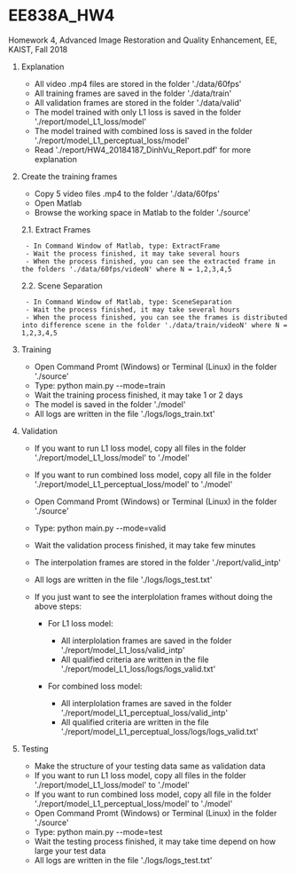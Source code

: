 # EE838A_HW4
Homework 4, Advanced Image Restoration and Quality Enhancement, EE, KAIST, Fall 2018

1. Explanation
	- All video .mp4 files are stored in the folder './data/60fps'
	- All training frames are saved in the folder './data/train'
	- All validation frames are stored in the folder './data/valid'
	- The model trained with only L1 loss is saved in the folder './report/model_L1_loss/model'
	- The model trained with combined loss is saved in the folder './report/model_L1_perceptual_loss/model'
	- Read './report/HW4_20184187_DinhVu_Report.pdf' for more explanation

2. Create the training frames
	- Copy 5 video files .mp4 to the folder './data/60fps'
	- Open Matlab
	- Browse the working space in Matlab to the folder './source'

	2.1. Extract Frames
	
		- In Command Window of Matlab, type: ExtractFrame
		- Wait the process finished, it may take several hours
		- When the process finished, you can see the extracted frame in the folders './data/60fps/videoN' where N = 1,2,3,4,5

	2.2. Scene Separation
	
		- In Command Window of Matlab, type: SceneSeparation
		- Wait the process finished, it may take several hours
		- When the process finished, you can see the frames is distributed into difference scene in the folder './data/train/videoN' where N = 1,2,3,4,5

3. Training
	- Open Command Promt (Windows) or Terminal (Linux) in the folder './source'
	- Type: python main.py --mode=train
	- Wait the training process finished, it may take 1 or 2 days
	- The model is saved in the folder './model'
	- All logs are written in the file './logs/logs_train.txt'

4. Validation
	- If you want to run L1 loss model, copy all files in the folder './report/model_L1_loss/model' to './model'
	- If you want to run combined loss model, copy all file in the folder './report/model_L1_perceptual_loss/model' to './model'
	- Open Command Promt (Windows) or Terminal (Linux) in the folder './source'
	- Type: python main.py --mode=valid
	- Wait the validation process finished, it may take few minutes
	- The interpolation frames are stored in the folder './report/valid_intp'
	- All logs are written in the file './logs/logs_test.txt'

	- If you just want to see the interplolation frames without doing the above steps:
		- For L1 loss model:
			+ All interplolation frames are saved in the folder './report/model_L1_loss/valid_intp'
			+ All qualified criteria are written in the file './report/model_L1_loss/logs/logs_valid.txt'

		- For combined loss model:
			+ All interplolation frames are saved in the folder './report/model_L1_perceptual_loss/valid_intp'
			+ All qualified criteria are written in the file './report/model_L1_perceptual_loss/logs/logs_valid.txt'

5. Testing
	- Make the structure of your testing data same as validation data
	- If you want to run L1 loss model, copy all files in the folder './report/model_L1_loss/model' to './model'
	- If you want to run combined loss model, copy all file in the folder './report/model_L1_perceptual_loss/model' to './model'
	- Open Command Promt (Windows) or Terminal (Linux) in the folder './source'
	- Type: python main.py --mode=test
	- Wait the testing process finished, it may take time depend on how large your test data
	- All logs are written in the file './logs/logs_test.txt'



